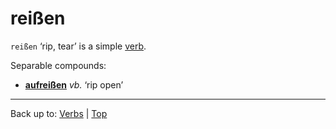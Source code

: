 # reißen

`reißen` ‘rip, tear’ is a simple [verb](../../index.md).

Separable compounds:
- **[aufreißen](../../a/au/aufreissen.md)** *vb.* ‘rip open’

----

Back up to: [Verbs](../../index.md) | [Top](../../../index.md)
